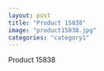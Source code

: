 ```yaml
---
layout: post
title: "Product 15838"
image: "product15838.jpg"
categories: "category1"
---
```

Product 15838
